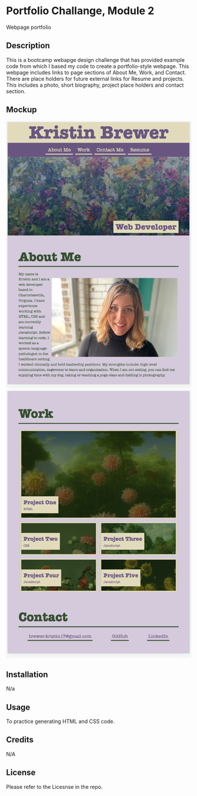 # Portfolio Challange, Module 2
Webpage portfolio

## Description
This is a bootcamp webapge design challenge that has provided example code from which I based my code to create a portfolio-style webpage. This webpage includes links to page sections of About Me, Work, and Contact. There are place holders for future external links for Resume and projects. This includes a photo, short biography, project place holders and contact section.

## Mockup

![Mockup of Portfolio One.](./images/MockupPortfolio1.png)
![Mockup of Portfolio TWO.](./images/MockupPortfolio2.png)

## Installation
N/a

## Usage
To practice generating HTML and CSS code. 

## Credits

N/A

## License 

Please refer to the Licesnse in the repo. 